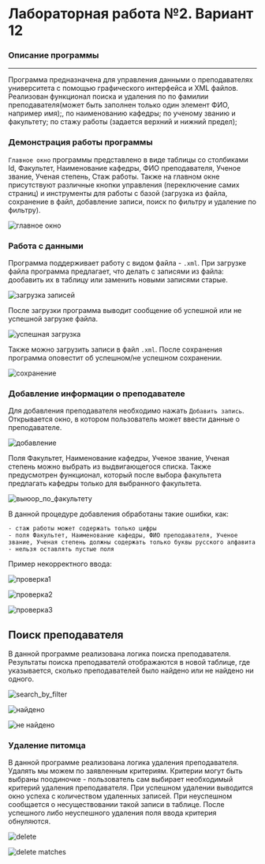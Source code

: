 # Лабораторная работа №2. Вариант 12
### Описание программы
---
Программа предназначена для управления данными о преподавателях университета с помощью графического интерфейса и XML файлов. Реализован функционал поиска и удаления по по фамилии преподавателя(может быть заполнен только один элемент ФИО, например имя);, по наименованию кафедры; 
по ученому званию и факультету;
по стажу работы (задается верхний и нижний предел);


### Демонстрация работы программы
`Главное окно` программы представлено в виде таблицы со столбиками Id, Факультет, Наименование кафедры, ФИО преподавателя, Ученое звание, Ученая степень, Стаж работы. Также на главном окне присутствуют различные кнопки управления (переключение самих страниц) и инструменты для работы с базой (загрузка из файла, сохранение в файл, добавление записи, поиск по фильтру и удаление по фильтру).

![главное окно](https://github.com/KaterinaNemkova/PPOIS2Laba4SEM/blob/main/photo/%D0%B3%D0%BB%D0%B0%D0%B2%D0%BD%D0%BE%D0%B5%20%D0%BE%D0%BA%D0%BD%D0%BE.png)

 ### Работа с данными
 Программа поддерживает работу с видом файла - `.xml`. При загрузке файла программа предлагает, что делать с записями из файла: дообавить их в таблицу или заменить новыми записями старые.
 
 ![загрузка записей](https://github.com/KaterinaNemkova/PPOIS2Laba4SEM/blob/main/photo/%D0%B7%D0%B0%D0%B3%D1%80%D1%83%D0%B7%D0%BA%D0%B0%20%D0%B7%D0%B0%D0%BF%D0%B8%D1%81%D0%B5%D0%B9.png)

 После загрузки программа выводит сообщение об успешной или не успешной загрузке файла.

 ![успешная загрузка](https://github.com/KaterinaNemkova/PPOIS2Laba4SEM/blob/main/photo/%D1%83%D1%81%D0%BF%D0%B5%D1%88%D0%BD%D0%B0%D1%8F%20%D0%B7%D0%B0%D0%B3%D1%80%D1%83%D0%B7%D0%BA%D0%B0.png)

 Также можно загрузить записи в файл `.xml`. После сохранения программа оповестит об успешном/не успешном сохранении. 
 
 ![сохранение](https://github.com/KaterinaNemkova/PPOIS2Laba4SEM/blob/main/photo/%D1%81%D0%BE%D1%85%D1%80%D0%B0%D0%BD%D0%B5%D0%BD%D0%B8%D0%B5.png)
 

### Добавление информации о преподавателе
Для добавления преподавателя необходимо нажать `Добавить запись`. Открывается окно, в котором пользователь может ввести данные о преподавателе.

![добавление](https://github.com/KaterinaNemkova/PPOIS2Laba4SEM/blob/main/photo/%D0%B4%D0%BE%D0%B1%D0%B0%D0%B2%D0%BB%D0%B5%D0%BD%D0%B8%D0%B5.png)

Поля Факультет, Наименование кафедры, Ученое звание, Ученая степень можно выбрать из выдвигающегося списка. Также предусмотрен функционал, который после выбора факультета предлагать кафедры 
только для выбранного факультета.

![выюор_по_факультету](https://github.com/KaterinaNemkova/PPOIS2Laba4SEM/blob/main/photo/%D0%B2%D1%8B%D0%B1%D0%BE%D1%801.png)

В данной процедуре добавления обработаны такие ошибки, как:
```
- стаж работы может содержать только цифры
- поля Факультет, Наименование кафедры, ФИО преподавателя, Ученое звание, Ученая степень должны содержать только буквы русского алфавита
- нельзя оставлять пустые поля
```
Пример некорректного ввода:

![проверка1](https://github.com/KaterinaNemkova/PPOIS2Laba4SEM/blob/main/photo/%D0%BF%D1%80%D0%BE%D0%B2%D0%B5%D1%80%D0%BA%D0%B0%201.png)

![проверка2](https://github.com/KaterinaNemkova/PPOIS2Laba4SEM/blob/main/photo/%D0%BF%D1%80%D0%BE%D0%B2%D0%B5%D1%80%D0%BA%D0%B0%202.png)

![проверка3](https://github.com/KaterinaNemkova/PPOIS2Laba4SEM/blob/main/photo/%D0%BF%D1%80%D0%BE%D0%B2%D0%B5%D1%80%D0%BA%D0%B0%203.png)

## Поиск преподавателя
В данной программе реализована логика поиска преподавателя. Результаты поиска преподавателй отображаются в новой таблице, где указывается, сколько преподавателей было найдено или не найдено ни одного. 

![search_by_filter](https://github.com/KaterinaNemkova/PPOIS2Laba4SEM/blob/main/photo/%D0%BF%D0%BE%D0%B8%D1%81%D0%BA.png)

![найдено](https://github.com/KaterinaNemkova/PPOIS2Laba4SEM/blob/main/photo/%D0%BD%D0%B0%D0%B9%D0%BB%D0%B5%D0%BD%D1%8B%20%20%D0%B7%D0%B0%D0%BF%D0%B8%D1%81%D0%B8.png)

![не найдено](https://github.com/KaterinaNemkova/PPOIS2Laba4SEM/blob/main/photo/%D0%B7%D0%B0%D0%BF%D0%B8%D1%81%D0%B8%20%D0%BD%D0%B5%20%D0%BD%D0%B0%D0%B9%D0%B4%D0%B5%D0%BD%D1%8B.png)



### Удаление питомца
В данной программе реализована логика удаления преподавателя. Удалять мы можем по заявленным критериям. Критерии могут быть выбраны поодиночке - пользователь сам выбирает необходимый критерий удаления преподавателя. При успешном удалении выводится окно успеха с количеством удаленных записей. При неуспешном сообщается о несуществовании такой записи в таблице. После успешного либо неуспешного удаления поля ввода критерия обнуляются.

![delete](https://github.com/KaterinaNemkova/PPOIS2Laba4SEM/blob/main/photo/%D0%B2%D1%8B%D0%B2%D0%BE%D0%B4%20%D0%BA%D0%BE%D0%BB%D0%B8%D1%87%D0%B5%D1%81%D1%82%D0%B2%D0%B0%20%D0%BD%D0%B0%D0%B9%D0%B4%D0%B5%D0%BD%D0%BD%D1%8B%D1%85%20%D0%B7%D0%B0%D0%BF%D0%B8%D1%81%D0%B5%D0%B9.png)


![delete matches](https://github.com/KaterinaNemkova/PPOIS2Laba4SEM/blob/main/photo/%D1%81%D0%BE%D0%BE%D0%B1%D1%89%D0%B5%D0%BD%D0%B8%D0%B5%20%D0%BE%20%D1%82%D0%BE%D0%BC%20%D1%81%D0%BA%D0%BE%D0%BB%D1%8C%D0%BA%D0%BE%20%D0%B7%D0%B0%D0%BF%D0%B8%D1%81%D0%B5%D0%B9%20%D1%83%D0%B4%D0%B0%D0%BB%D0%B5%D0%BD%D0%BE.png)

